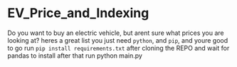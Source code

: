 # EV_Price_and_Indexing
Do you want to buy an electric vehicle, but arent sure what prices you are looking at? heres a great list
you just need `python`, and `pip`, and youre good to go
run `pip install requirements.txt` after cloning the REPO and wait for pandas to install
after that run python main.py